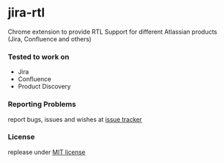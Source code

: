 # jira-rtl

Chrome extension to provide RTL Support for different Atlassian products (Jira, Confluence and others)


### Tested to work on 
 - Jira
 - Confluence
 - Product Discovery


### Reporting Problems

report bugs, issues and wishes at [issue tracker](https://github.com/danikp/jira-rtl/issues) 

### License
replease under [MIT license](./LICENSE)
